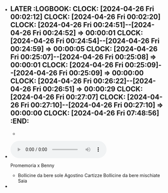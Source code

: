- LATER
  :LOGBOOK:
  CLOCK: [2024-04-26 Fri 00:02:12]
  CLOCK: [2024-04-26 Fri 00:02:20]
  CLOCK: [2024-04-26 Fri 00:24:51]--[2024-04-26 Fri 00:24:52] =>  00:00:01
  CLOCK: [2024-04-26 Fri 00:24:54]--[2024-04-26 Fri 00:24:59] =>  00:00:05
  CLOCK: [2024-04-26 Fri 00:25:07]--[2024-04-26 Fri 00:25:08] =>  00:00:01
  CLOCK: [2024-04-26 Fri 00:25:09]--[2024-04-26 Fri 00:25:09] =>  00:00:00
  CLOCK: [2024-04-26 Fri 00:26:22]--[2024-04-26 Fri 00:26:51] =>  00:00:29
  CLOCK: [2024-04-26 Fri 00:27:07]
  CLOCK: [2024-04-26 Fri 00:27:10]--[2024-04-26 Fri 00:27:10] =>  00:00:00
  CLOCK: [2024-04-26 Fri 07:48:56]
  :END:
	-
	-
- ![2024-04-26-07-50-00.aac](../assets/2024-04-26-07-50-00.aac)
  
  Promemoria x Benny
	- Bollicine da bere sole
	  Agostino 
	  Cartizze
	  Bollicine da bere mischiate
	  Saia
-